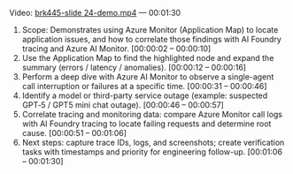Video: [brk445-slide 24-demo.mp4](https://aka.ms/AAxrpqk) — 00:01:30

1. Scope: Demonstrates using Azure Monitor (Application Map) to locate application issues, and how to correlate those findings with AI Foundry tracing and Azure AI Monitor. [00:00:02 – 00:00:10]
2. Use the Application Map to find the highlighted node and expand the summary (errors / latency / anomalies). [00:00:12 – 00:00:16]
3. Perform a deep dive with Azure AI Monitor to observe a single-agent call interruption or failures at a specific time. [00:00:31 – 00:00:46]
4. Identify a model or third-party service outage (example: suspected GPT‑5 / GPT5 mini chat outage). [00:00:46 – 00:00:57]
5. Correlate tracing and monitoring data: compare Azure Monitor call logs with AI Foundry tracing to locate failing requests and determine root cause. [00:00:51 – 00:01:06]
6. Next steps: capture trace IDs, logs, and screenshots; create verification tasks with timestamps and priority for engineering follow-up. [00:01:06 – 00:01:30]